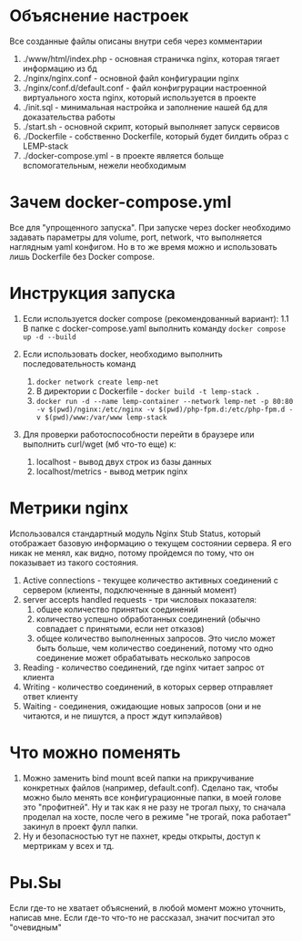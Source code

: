 # Объяснение настроек
Все созданные файлы описаны внутри себя через комментарии
1. ./www/html/index.php - основная страничка nginx, которая тягает информацию из бд
2. ./nginx/nginx.conf - основной файл конфигурации nginx
3. ./nginx/conf.d/default.conf - файл конфигрурации настроенной виртуального хоста nginx, который используется в проекте
4. ./init.sql - минимальная настройка и заполнение нашей бд для доказательства работы
5. ./start.sh - основной скрипт, который выполняет запуск сервисов 
6. ./Dockerfile - собственно Dockerfile, который будет билдить образ с LEMP-stack
7. ./docker-compose.yml - в проекте является больще вспомогательным, нежели необходимым

# Зачем docker-compose.yml
Все для "упрощенного запуска". При запуске через docker необходимо задавать параметры для volume, port, network, что выполняется наглядным yaml конфигом. Но в то же время можно и использовать лишь Dockerfile без Docker compose.

# Инструкция запуска
1. Если используется docker compose (рекомендованный вариант):
  1.1 В папке с docker-compose.yaml выполнить команду ```docker compose up -d --build```
2. Если использовать docker, необходимо выполнить последовательность команд
	1. ```docker network create lemp-net```
	2. В директории с Dockerfile - ```docker build -t lemp-stack .```
	3. ```docker run -d --name lemp-container --network lemp-net -p 80:80 -v $(pwd)/nginx:/etc/nginx -v $(pwd)/php-fpm.d:/etc/php-fpm.d -v $(pwd)/www:/var/www lemp-stack```

3. Для проверки работоспособности перейти в браузере или выполнить curl/wget (мб что-то еще) к:
	1. localhost - вывод двух строк из базы данных
	2. localhost/metrics - вывод метрик nginx

# Метрики nginx
Использовался стандартный модуль Nginx Stub Status, который отображает базовую информацию о текущем состоянии сервера. Я его никак не менял, как видно, потому пройдемся по тому, что он показывает из такого состояния.
1. Active connections -  текущее количество активных соединений с сервером (клиенты, подключенные в данный момент)
2. server accepts handled requests - три числовых показателя:
	1. общее количество принятых соединений
	2. количество успешно обработанных соединений (обычно совпадает с принятыми, если нет отказов)
	3. общее количество выполненных запросов. Это число может быть больше, чем количество соединений, потому что одно соединение может обрабатывать несколько запросов
3. Reading - количество соединений, где nginx читает запрос от клиента
4. Writing - количество соединений, в которых сервер отправляет ответ клиенту
5. Waiting - соединения, ожидающие новых запросов (они и не читаются, и не пишутся, а прост ждут кипэлайвов)

# Что можно поменять
1. Можно заменить bind mount всей папки на прикручивание конкретных файлов (например, default.conf). Сделано так, чтобы можно было менять все конфигурационные папки,  в моей голове это "профитней". Ну и так как я не разу не трогал пыху, то сначала проделал на хосте, после чего в режиме "не трогай, пока работает" закинул в проект фулл папки.
2. Ну и безопасностью тут не пахнет, креды открыты, доступ к мертрикам у всех и тд. 

# Pы.Sы
Если где-то не хватает объяснений, в любой момент можно уточнить, написав мне. Если где-то что-то не рассказал, значит посчитал это "очевидным"
